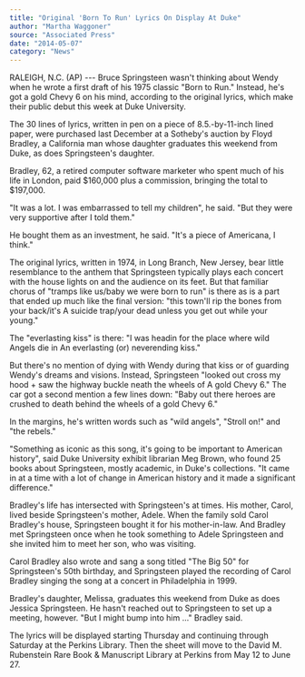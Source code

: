 ```yaml
---
title: "Original 'Born To Run' Lyrics On Display At Duke"
author: "Martha Waggoner"
source: "Associated Press"
date: "2014-05-07"
category: "News"
---
```


RALEIGH, N.C. (AP) --- Bruce Springsteen wasn't thinking about Wendy when he wrote a first draft of his 1975 classic "Born to Run." Instead, he's got a gold Chevy 6 on his mind, according to the original lyrics, which make their public debut this week at Duke University.

The 30 lines of lyrics, written in pen on a piece of 8.5.-by-11-inch lined paper, were purchased last December at a Sotheby's auction by Floyd Bradley, a California man whose daughter graduates this weekend from Duke, as does Springsteen's daughter.

Bradley, 62, a retired computer software marketer who spent much of his life in London, paid $160,000 plus a commission, bringing the total to $197,000.

"It was a lot. I was embarrassed to tell my children", he said. "But they were very supportive after I told them."

He bought them as an investment, he said. "It's a piece of Americana, I think."

The original lyrics, written in 1974, in Long Branch, New Jersey, bear little resemblance to the anthem that Springsteen typically plays each concert with the house lights on and the audience on its feet. But that familiar chorus of "tramps like us/baby we were born to run" is there as is a part that ended up much like the final version: "this town'll rip the bones from your back/it's A suicide trap/your dead unless you get out while your young."

The "everlasting kiss" is there: "I was headin for the place where wild Angels die in An everlasting (or) neverending kiss."

But there's no mention of dying with Wendy during that kiss or of guarding Wendy's dreams and visions. Instead, Springsteen "looked out cross my hood + saw the highway buckle neath the wheels of A gold Chevy 6." The car got a second mention a few lines down: "Baby out there heroes are crushed to death behind the wheels of a gold Chevy 6."

In the margins, he's written words such as "wild angels", "Stroll on!" and "the rebels."

"Something as iconic as this song, it's going to be important to American history", said Duke University exhibit librarian Meg Brown, who found 25 books about Springsteen, mostly academic, in Duke's collections. "It came in at a time with a lot of change in American history and it made a significant difference."

Bradley's life has intersected with Springsteen's at times. His mother, Carol, lived beside Springsteen's mother, Adele. When the family sold Carol Bradley's house, Springsteen bought it for his mother-in-law. And Bradley met Springsteen once when he took something to Adele Springsteen and she invited him to meet her son, who was visiting.

Carol Bradley also wrote and sang a song titled "The Big 50" for Springsteen's 50th birthday, and Springsteen played the recording of Carol Bradley singing the song at a concert in Philadelphia in 1999.

Bradley's daughter, Melissa, graduates this weekend from Duke as does Jessica Springsteen. He hasn't reached out to Springsteen to set up a meeting, however. "But I might bump into him ..." Bradley said.

The lyrics will be displayed starting Thursday and continuing through Saturday at the Perkins Library. Then the sheet will move to the David M. Rubenstein Rare Book & Manuscript Library at Perkins from May 12 to June 27.